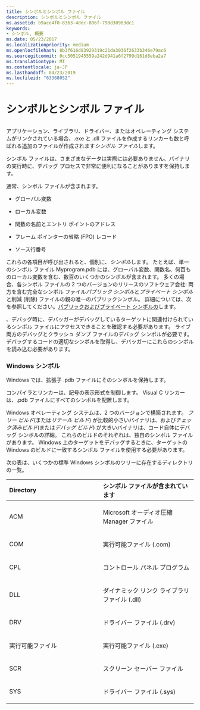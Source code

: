```yaml
---
title: シンボルとシンボル ファイル
description: シンボルとシンボル ファイル
ms.assetid: b9ace4f0-8363-4dec-806f-798d30983dc1
keywords:
- シンボル, 概要
ms.date: 05/23/2017
ms.localizationpriority: medium
ms.openlocfilehash: 8b3f616d83929319c21da3036f2633b346e79ac6
ms.sourcegitcommit: 0cc5051945559a242d941a6f2799d161d8eba2a7
ms.translationtype: MT
ms.contentlocale: ja-JP
ms.lasthandoff: 04/23/2019
ms.locfileid: "63368052"
---
```

# <a name="symbols-and-symbol-files"></a>シンボルとシンボル ファイル


## <span id="ddk_symbol_files_overview_dbg"></span><span id="DDK_SYMBOL_FILES_OVERVIEW_DBG"></span>


アプリケーション、ライブラリ、ドライバー、またはオペレーティング システムがリンクされている場合、.exe と .dll ファイルを作成するリンカーも数と呼ばれる追加のファイルが作成されます*シンボル ファイル*します。

シンボル ファイルは、さまざまなデータは実際には必要ありません、バイナリの実行時に、デバッグ プロセスで非常に便利になることがありますを保持します。

通常、シンボル ファイルが含まれます。

-   グローバル変数

-   ローカル変数

-   関数の名前とエントリ ポイントのアドレス

-   フレーム ポインターの省略 (FPO) レコード

-   ソース行番号

これらの各項目が呼び出されると、個別に、*シンボル*します。 たとえば、単一のシンボル ファイル Myprogram.pdb には、グローバル変数、関数名、何百ものローカル変数を含む、数百のいくつかのシンボルが含まれます。 多くの場合、各シンボル ファイルの 2 つのバージョンのリリースのソフトウェア会社: 両方を含む完全なシンボル ファイル*パブリック シンボル*と*プライベート シンボル*と削減 (削除) ファイルの親の唯一のパブリックシンボル。 詳細については、次を参照してください。[パブリックおよびプライベート シンボルの](public-and-private-symbols.md)します。

、デバッグ時に、デバッガーがデバッグしているターゲットに関連付けられているシンボル ファイルにアクセスできることを確認する必要があります。 ライブ両方のデバッグとクラッシュ ダンプ ファイルのデバッグ シンボルが必要です。 デバッグするコードの適切なシンボルを取得し、デバッガーにこれらのシンボルを読み込む必要があります。

### <a name="span-idwindowssymbolsspanspan-idwindowssymbolsspanwindows-symbols"></a><span id="windows_symbols"></span><span id="WINDOWS_SYMBOLS"></span>Windows シンボル

Windows では、拡張子 .pdb ファイルにそのシンボルを保持します。

コンパイラとリンカーは、記号の表示形式を制御します。 Visual C リンカーは、.pdb ファイルにすべてのシンボルを配置します。

Windows オペレーティング システムは、2 つのバージョンで構築されます。 *フリー ビルド*(または*リテール ビルド*) が比較的小さいバイナリは、および*チェック済みビルド*(または*デバッグ ビルド*) が大きいバイナリは、コード自体にデバッグ シンボルの詳細。 これらのビルドのそれぞれは、独自のシンボル ファイルがあります。 Windows 上のターゲットをデバッグするときに、ターゲットの Windows のビルドに一致するシンボル ファイルを使用する必要があります。

次の表は、いくつかの標準 Windows シンボルのツリーに存在するディレクトリの一覧。

<table>
<colgroup>
<col width="50%" />
<col width="50%" />
</colgroup>
<thead>
<tr class="header">
<th align="left">Directory</th>
<th align="left">シンボル ファイルが含まれています</th>
</tr>
</thead>
<tbody>
<tr class="odd">
<td align="left"><p>ACM</p></td>
<td align="left"><p>Microsoft オーディオ圧縮 Manager ファイル</p></td>
</tr>
<tr class="even">
<td align="left"><p>COM</p></td>
<td align="left"><p>実行可能ファイル (.com)</p></td>
</tr>
<tr class="odd">
<td align="left"><p>CPL</p></td>
<td align="left"><p>コントロール パネル プログラム</p></td>
</tr>
<tr class="even">
<td align="left"><p>DLL</p></td>
<td align="left"><p>ダイナミック リンク ライブラリ ファイル (.dll)</p></td>
</tr>
<tr class="odd">
<td align="left"><p>DRV</p></td>
<td align="left"><p>ドライバー ファイル (.drv)</p></td>
</tr>
<tr class="even">
<td align="left"><p>実行可能ファイル</p></td>
<td align="left"><p>実行可能ファイル (.exe)</p></td>
</tr>
<tr class="odd">
<td align="left"><p>SCR</p></td>
<td align="left"><p>スクリーン セーバー ファイル</p></td>
</tr>
<tr class="even">
<td align="left"><p>SYS</p></td>
<td align="left"><p>ドライバー ファイル (.sys)</p></td>
</tr>
</tbody>
</table>

 

 

 





